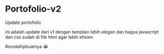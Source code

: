 # Portofolio-v2
Update portofolio 

ini adalah update dari v1 dengan tampilan lebih elegan dan bagus 
javascript dan css sudah di file html agar lebih efisien 

#modalhpbuatnya 😭
